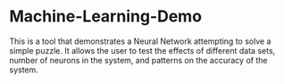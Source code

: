 # Machine-Learning-Demo
This is a tool that demonstrates a Neural Network attempting to solve a simple puzzle. It allows the user to test the effects of different data sets, number of neurons in the system, and patterns on the accuracy of the system.

